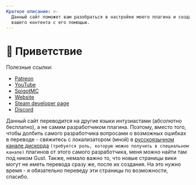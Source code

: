 ```yaml
---
Краткое описание: >-
  Данный сайт поможет вам разобраться в настройке моего плагина и создании
  вашего контента с его помощью.
---
```


# 👋 Приветствие

Полезные ссылки:

* [Patreon](http://patreon.com/lonedev)
* [YouTube](http://youtube.com/lonedev)
* [SpigotMC](https://www.spigotmc.org/members/lonedev.88296/#resources)
* [Website](https://www.matteodev.it)
* [Steam developer page](https://store.steampowered.com/developer/LoneDev/)
* [Discord](https://discord.gg/4dfnpUK)

Данный сайт переводится на другие языки интузиастами \(абсолютно бесплатно\), а не самим разработчиком плагина. Поэтому, вместо того, чтобы долбить самого разработчика вопросами о возможных ошибках в переводе - свяжитесь с локализатором \(мной\) в [русскоязычном канале дискорда](https://discord.gg/gHZmHBW4zm) `(требуется роль, которую можно получить в специальном канале)` плагинов от этого самого разработчика, меня можно найти там под ником Gust. Также, немало важно то, что новые страницы вики могут не иметь перевода сразу же, после их создания. На это нужно время - я обязательно переведу эти страницы по возможности, спасибо.
